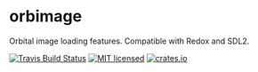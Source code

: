 # orbimage
Orbital image loading features. Compatible with Redox and SDL2.

[![Travis Build Status](https://travis-ci.org/redox-os/orbimage.svg?branch=master)](https://travis-ci.org/redox-os/orbimage)
[![MIT licensed](https://img.shields.io/badge/license-MIT-blue.svg)](./LICENSE)
[![crates.io](http://meritbadge.herokuapp.com/orbimage)](https://crates.io/crates/orbimage)

